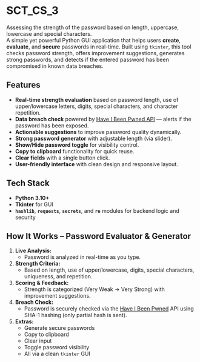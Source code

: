 # SCT_CS_3
Assessing the strength of the password based on length, uppercase, lowercase and special characters.   
A simple yet powerful Python GUI application that helps users **create**, **evaluate**, and **secure** passwords in real-time. Built using `tkinter`, this tool checks password strength, offers improvement suggestions, generates strong passwords, and detects if the entered password has been compromised in known data breaches.

## Features

- **Real-time strength evaluation** based on password length, use of upper/lowercase letters, digits, special characters, and character repetition.
- **Data breach check** powered by [Have I Been Pwned API](https://haveibeenpwned.com/API/v3#PwnedPasswords) — alerts if the password has been exposed.
- **Actionable suggestions** to improve password quality dynamically.
- **Strong password generator** with adjustable length (via slider).
- **Show/Hide password toggle** for visibility control.
- **Copy to clipboard** functionality for quick reuse.
- **Clear fields** with a single button click.
- **User-friendly interface** with clean design and responsive layout.

## Tech Stack

- **Python 3.10+**
- **Tkinter** for GUI
- **`hashlib`**, **`requests`**, **`secrets`**, and **`re`** modules for backend logic and security

## How It Works – Password Evaluator & Generator

1. **Live Analysis:**
   - Password is analyzed in real-time as you type.
2. **Strength Criteria:**
   - Based on length, use of upper/lowercase, digits, special characters, uniqueness, and repetition.
3. **Scoring & Feedback:**
   - Strength is categorized (Very Weak → Very Strong) with improvement suggestions.
4. **Breach Check:**
   - Password is securely checked via the [Have I Been Pwned](https://haveibeenpwned.com/) API using SHA-1 hashing (only partial hash is sent).
5. **Extras:**
   - Generate secure passwords  
   - Copy to clipboard  
   - Clear input  
   - Toggle password visibility  
   - All via a clean `tkinter` GUI




